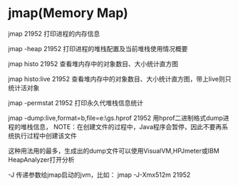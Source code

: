 # jmap(Memory Map)
 
jmap 21952
打印进程的内存信息

jmap -heap 21952
打印进程的堆栈配置及当前堆栈使用情况概要

jmap histo 21952
查看堆内存中的对象数目、大小统计直方图

jmap histo:live 21952
查看堆内存中的对象数目、大小统计直方图，带上live则只统计活对象

jmap -permstat 21952
打印永久代堆栈信息统计

jmap -dump:live,format=b,file=e:\gs.hprof 21952
用hprof二进制格式dump进程的堆栈信息，
NOTE：在创建文件的过程中，Java程序会暂停，因此不要再系统执行过程中创建该文件

这种用法用的最多，生成出的dump文件可以使用VisualVM,HPJmeter或IBM HeapAnalyzer打开分析

-J 传递参数给jmap启动的jvm，比如：
jmap -J-Xmx512m 21952